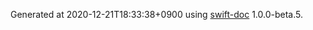 Generated at 2020-12-21T18:33:38+0900 using [swift-doc](https://github.com/SwiftDocOrg/swift-doc) 1.0.0-beta.5.

